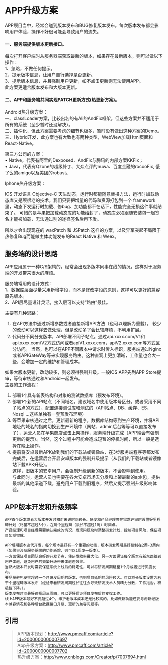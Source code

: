 # APP升级方案
APP项目当中，经常会碰到版本发布和BUG修复版本发布。每次版本发布都会影响用户体验，操作不好很可能会导致用户的流失。

#### 一、服务端提供版本更新接口。
每次打开客户端时从服务器端获取最新的版本，如果存在最新版本，则可以做以下操作：<br>
1、忽略，不做任何提示。<br>
2、提示版本信息，让用户自行选择是否更新。<br>
3、提示版本信息，并且强制用户更新，如不点击更新则无法使用APP。<br>
此方案更适合版本发布和大版本更新。<br>

#### 二、APP和服务端共同实现PATCH更新方式(热更新方案)。

Android热升级方案：<br>
一、classLoader方案，比较出名的有Ali的AndFix框架。但这些方案并不适用于所有的系统（至少暂时还没解决）。<br>
二、插件化，但此方案需要考虑的细节也极多，暂时没有做出这种方案的Demo。<br>
三、Hybrid开发，此方案也有大致也有两种类型，WebView加载Html页面和React-Native。<br>

第三方公司的方案：<br>
• Native，代表有阿里的Dexposed、AndFix与腾讯的内部方案KKFix；<br>
• Java，代表有Qzone的超级补丁、大众点评的nuwa、百度金融的rocooFix, 饿了么的amigo以及美团的robust。<br>

Iphone热升级方案：<br>

IOS 开发语言 Objective-C 天生动态，运行时都能随意替换方法，运行时加载动态库又是项很老的技术。我们只要把增量的代码和资源打包到一个 framework 里，动态下发运行时加载、修bug、加功能都不在话下，性能完全无损这件事就结束了。
可惜的是苹果把加载动态库的功能给封了，动态库必须跟随安装包一起签名才能被加载，无法通过别的途径签名后再下发。<br>

所以才会出现现在的 waxPatch 和 JSPatch 这样的方案，以及异军突起不局限于热修复Bug而能做主体功能发布的React Native 和 Weex。

## 服务端的设计思路
APP应用属于一种C/S架构的，经常会出现多版本同事在线的情况，这样对于服务端的开发带来很大的麻烦。<br>

服务端常用的设计方式：<br>
1、数据库层面尽量采用新增字段，而不是修改字段的原则，这样可以更好的兼容原先版本。<br>
2、API层尽量设计灵活，接入层可以支持“路由”最佳。<br>

主要有几种思路：
1. 在API方法中通过新增参数或者直接新增API方法（也可以理解为重载）。
  较少的改动可以这样去做处理，但是改动多了会比较麻烦，不利用扩展。<br>
2. 代码分不同分支版本，API部署不同子站点。通过api.xxxx.com/V1和api.xxxx.com/V2方式访问或者apiV1.xxxx.com，apiV2.xxxx.com等方式区分访问。
当然，也可以在APP不同版本中请求时传入标识，服务端通过Nginx或者APIGateWay等来实现服务路由。这种直观上更加清晰，工作量也会大一些，会增加一定的维护和管理成本。<br>

如果大版本更新，改动较多，则必须得强制升级。一般IOS APP先到APP Store提审，等待审核通过和Android一起发布。<br>
主要的工作流程：
1. 部署1个具有新表结构和对象的测试数据库（预发布环境）。 <br>
2. 部署1个新的API站点（不同域名，建议域名中使用版本号区分。或者采用不同子站点的方式），配置连接测试库和测试的（API站点、DB、缓存、ES、Nosql …这些单独有一套预发布环境）<br>
3. 等苹果审核通过之后，更新最新的程序，数据库结构等到生产环境，并将API地址的域名的指向切换到生产环境中（网站、admin后台等等可以直接发布了），运营人员在苹果商店点击上架操作，服务端升级完成（APP端会有强制更新的提示）。当然，这个过程中可能会造成短暂的停机时间，所以一般是选择在晚上操作。<br>
4. 提前将安卓最新APK放到我们的下载站或镜像站，在3步服务端程序等都发布完成后，在运营后台开启安卓版本的强制升级提示（从我们的下载站或者镜像站下载APK升级）。 <br>
这样，旧版本的安卓用户，会强制升级到新的版本，不会影响到使用。 <br>
与此同时，运营人员也需要在各大安卓市场去分发和上架最新的apk包，提供最新的其他渠道下载，避免用户下载到旧程序，然后又提示强制升级影响体验。<br>

## APP版本开发和升级频率

    APP首个版本或者大版本开发时相对来说时间较长。研发和产品经理等在需求评审时设置好里程碑计划（尽量不超过3个），在每个里程碑（最长不超过1周）时间点。
    产品经理和项目经理需要确认完成的情况，发现问题及时调整研发计划，控制项目风险，保证项目如期完成。

    APP后期版本迭代开发，每个版本最好有一个重要的功能，版本研发周期最好控制在2周-3周内（如果只涉及服务器端的功能新增，则可以1周发一版本）。
    一方面保证项目团队良好的开发节奏，使研发效率最大化。另一方面保证每个版本有新东西给到用户体验，避免用户的频繁升级带来体验差效果。
    当然大版本开发时需要保证系统上线后的稳定性，可以将研发周期延至1个月或者进行灰度发布。
    要尽量避免安排超过一个月研发周期的版本，否则项目延期的风险较大。可以将长版本设置为若干个里程碑版本发布（经验来看研发周期过长往往会导致研发技术人员精力分散，工作拖沓，积极性下降。）。
    版本发布时间最好选择周三周四，可以更好保证项目发布后的支撑工作。
    线上APP版本最好不要超过4个，维护老版本成本还是比较高的，比如做新功能还要考虑新老版本兼容情况和各种后台数据接口升级、更新的兼容问题等。


## 引用
> APP版本规划：http://www.pmcaff.com/article?id=2000000000007697 <br>
> App升级方案：http://www.pmcaff.com/article?id=2000000000007702<br>
> 热升级方案：http://www.cnblogs.com/Creator/p/7007694.html<br>